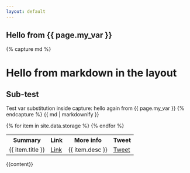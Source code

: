 ```yaml
---
layout: default
---
```


<h2>Hello from {{ page.my_var }}</h2>

{% capture md %}
# Hello from markdown in the layout
## Sub-test
Test var substitution inside capture:
hello again from {{ page.my_var }}
{% endcapture %}
{{ md | markdownify }}

<table>
  <tr>
    <th scope="col">Summary</th>
    <th scope="col">Link</th>
    <th scope="col">More info</th>
    <th scope="col">Tweet</th>
  </tr>
{% for item in site.data.storage %}
  <tr>
    <td>{{ item.title }}</td>
    <td><a href="{{ item.articleLink }}">Link</href></td>
    <td>{{ item.desc }}</td>
    <td><a href="{{ item.tweetLink }}">Tweet</href></td>
  </tr>
{% endfor %}
</table>

{{content}}
